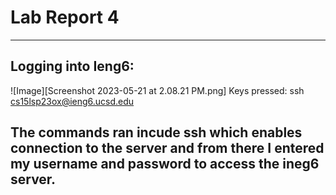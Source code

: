 # Lab Report 4
---
## Logging into Ieng6:
![Image][Screenshot 2023-05-21 at 2.08.21 PM.png]
Keys pressed: ssh cs15lsp23ox@ieng6.ucsd.edu<enter><Password><enter>

The commands ran incude ssh which enables connection to the server and from there I entered my username and password to access the ineg6 server.
---

